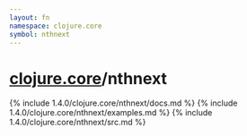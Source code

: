 ```yaml
---
layout: fn
namespace: clojure.core
symbol: nthnext
---
```


# [clojure.core](../)/nthnext

{% include 1.4.0/clojure.core/nthnext/docs.md %}
{% include 1.4.0/clojure.core/nthnext/examples.md %}
{% include 1.4.0/clojure.core/nthnext/src.md %}

